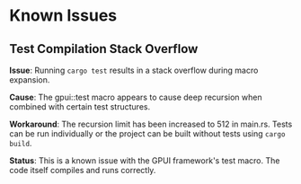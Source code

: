 # Known Issues

## Test Compilation Stack Overflow

**Issue**: Running `cargo test` results in a stack overflow during macro expansion.

**Cause**: The gpui::test macro appears to cause deep recursion when combined with certain test structures.

**Workaround**: The recursion limit has been increased to 512 in main.rs. Tests can be run individually or the project can be built without tests using `cargo build`.

**Status**: This is a known issue with the GPUI framework's test macro. The code itself compiles and runs correctly.